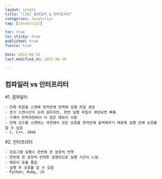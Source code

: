 ```yaml
---
layout: single
title: "[JS] 컴파일러 & 인터프리터"
categories: JavaScript
tag: [JavaScript]

toc: true
toc_sticky: true
published: true
future: true

date: 2022-06-16
last_modified_at: 2022-06-16

---
```


## 컴파일러 vs 인터프리터  

#1. 컴파일러  

    - 전체 파일을 스캔해 한꺼번에 번역해 실행 파일 생성
    - 초기 스캔시간이 오래 걸리지만, 한번 실행 파일이 생성되면 빠름
    - 기계어 번역과정에서 더 많은 메모리 사용
    - 전체 코드를 스캔하는 과정에서 모든 오류를 한꺼번에 출력해주기 때문에 실행 전에 오류를 알 수 있음
    - C, C++, JAVA  


#2. 인터프리터  

    - 프로그램 실행시 한번에 한 문장씩 번역
    - 한번에 한 문장씩 번역후 실행되므로 실행 시간이 느림
    - 메모리 효율 좋음
    - 실행 후 오류를 알 수 있음
    - Python, Ruby, JS  

